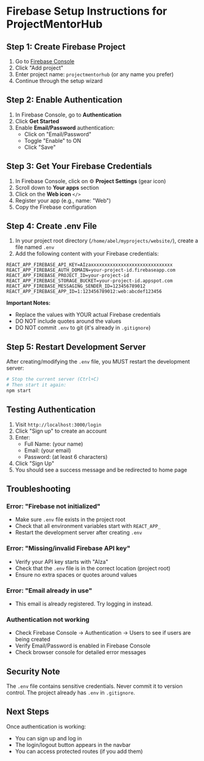 # Firebase Setup Instructions for ProjectMentorHub

## Step 1: Create Firebase Project

1. Go to [Firebase Console](https://console.firebase.google.com/)
2. Click "Add project"
3. Enter project name: `projectmentorhub` (or any name you prefer)
4. Continue through the setup wizard

## Step 2: Enable Authentication

1. In Firebase Console, go to **Authentication**
2. Click **Get Started**
3. Enable **Email/Password** authentication:
   - Click on "Email/Password"
   - Toggle "Enable" to ON
   - Click "Save"

## Step 3: Get Your Firebase Credentials

1. In Firebase Console, click on ⚙️ **Project Settings** (gear icon)
2. Scroll down to **Your apps** section
3. Click on the **Web icon** `</>`
4. Register your app (e.g., name: "Web")
5. Copy the Firebase configuration

## Step 4: Create .env File

1. In your project root directory (`/home/abel/myprojects/website/`), create a file named `.env`
2. Add the following content with your Firebase credentials:

```env
REACT_APP_FIREBASE_API_KEY=AIzaxxxxxxxxxxxxxxxxxxxxxxxxxxxxxx
REACT_APP_FIREBASE_AUTH_DOMAIN=your-project-id.firebaseapp.com
REACT_APP_FIREBASE_PROJECT_ID=your-project-id
REACT_APP_FIREBASE_STORAGE_BUCKET=your-project-id.appspot.com
REACT_APP_FIREBASE_MESSAGING_SENDER_ID=123456789012
REACT_APP_FIREBASE_APP_ID=1:123456789012:web:abcdef123456
```

**Important Notes:**
- Replace the values with YOUR actual Firebase credentials
- DO NOT include quotes around the values
- DO NOT commit `.env` to git (it's already in `.gitignore`)

## Step 5: Restart Development Server

After creating/modifying the `.env` file, you MUST restart the development server:

```bash
# Stop the current server (Ctrl+C)
# Then start it again:
npm start
```

## Testing Authentication

1. Visit `http://localhost:3000/login`
2. Click "Sign up" to create an account
3. Enter:
   - Full Name: (your name)
   - Email: (your email)
   - Password: (at least 6 characters)
4. Click "Sign Up"
5. You should see a success message and be redirected to home page

## Troubleshooting

### Error: "Firebase not initialized"
- Make sure `.env` file exists in the project root
- Check that all environment variables start with `REACT_APP_`
- Restart the development server after creating `.env`

### Error: "Missing/invalid Firebase API key"
- Verify your API key starts with "AIza"
- Check that the `.env` file is in the correct location (project root)
- Ensure no extra spaces or quotes around values

### Error: "Email already in use"
- This email is already registered. Try logging in instead.

### Authentication not working
- Check Firebase Console → Authentication → Users to see if users are being created
- Verify Email/Password is enabled in Firebase Console
- Check browser console for detailed error messages

## Security Note

The `.env` file contains sensitive credentials. Never commit it to version control. The project already has `.env` in `.gitignore`.

## Next Steps

Once authentication is working:
- You can sign up and log in
- The login/logout button appears in the navbar
- You can access protected routes (if you add them)

